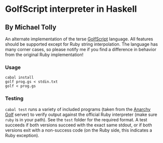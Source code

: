 # GolfScript interpreter in Haskell

## By Michael Tolly

An alternate implementation of the terse
[GolfScript](http://www.golfscript.com/golfscript/) language. All features
should be supported except for Ruby string interpolation. The language has many
corner cases, so please notify me if you find a difference in behavior from the
original Ruby implementation!

### Usage

    cabal install
    golf prog.gs < stdin.txt
    golf < prog.gs

### Testing

`cabal test` runs a variety of included programs (taken from the
[Anarchy Golf](http://golf.shinh.org/) server) to verify output against the
official Ruby interpreter (make sure `ruby` is in your path). See the `test`
folder for the required format. A test succeeds if both versions succeed with
the exact same stdout, or if both versions exit with a non-success code (on the
Ruby side, this indicates a Ruby exception).
